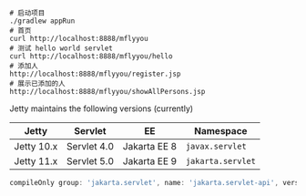 

```shell
# 启动项目
./gradlew appRun
# 首页
curl http://localhost:8888/mflyyou
# 测试 hello world servlet
curl http://localhost:8888/mflyyou/hello
# 添加人
http://localhost:8888/mflyyou/register.jsp
# 展示已添加的人
http://localhost:8888/mflyyou/showAllPersons.jsp
```

Jetty maintains the following versions (currently)

| Jetty      | Servlet     | EE           | Namespace         |
| ---------- | ----------- | ------------ | ----------------- |
| Jetty 10.x | Servlet 4.0 | Jakarta EE 8 | `javax.servlet`   |
| Jetty 11.x | Servlet 5.0 | Jakarta EE 9 | `jakarta.servlet` |

```groovy
compileOnly group: 'jakarta.servlet', name: 'jakarta.servlet-api', version: '6.0.0'
```

